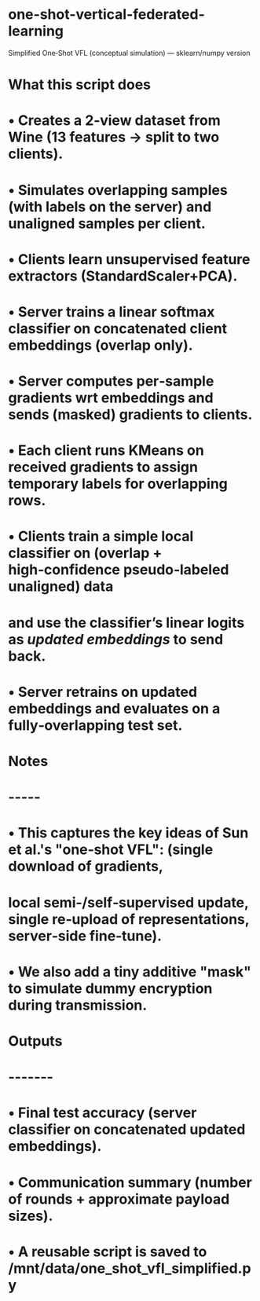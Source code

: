 # one-shot-vertical-federated-learning
Simplified One‑Shot VFL (conceptual simulation) — sklearn/numpy version

# What this script does
# • Creates a 2‑view dataset from Wine (13 features → split to two clients).
# • Simulates overlapping samples (with labels on the server) and unaligned samples per client.
# • Clients learn unsupervised feature extractors (StandardScaler+PCA).
# • Server trains a linear softmax classifier on concatenated client embeddings (overlap only).
# • Server computes per‑sample gradients wrt embeddings and sends (masked) gradients to clients.
# • Each client runs KMeans on received gradients to assign temporary labels for overlapping rows.
# • Clients train a simple local classifier on (overlap + high‑confidence pseudo‑labeled unaligned) data
#   and use the classifier’s linear logits as *updated embeddings* to send back.
# • Server retrains on updated embeddings and evaluates on a fully‑overlapping test set.

# Notes
# -----
# • This captures the key ideas of Sun et al.'s "one‑shot VFL": (single download of gradients,
#   local semi‑/self‑supervised update, single re‑upload of representations, server‑side fine‑tune).
# • We also add a tiny additive "mask" to simulate dummy encryption during transmission.

# Outputs
# -------
# • Final test accuracy (server classifier on concatenated updated embeddings).
# • Communication summary (number of rounds + approximate payload sizes).
# • A reusable script is saved to /mnt/data/one_shot_vfl_simplified.py
